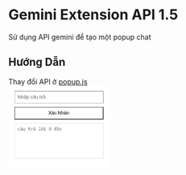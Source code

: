 # Gemini Extension API 1.5
 Sử dụng API gemini để tạo một popup chat
<h2 align="left">Hướng Dẫn</h2>
Thay đổi API ở <a href= "https://github.com/HunterOct/Gemini-Extension-API/blob/main/popup.js">popup.js</a>
<br>
<img src = "https://github.com/HunterOct/Gemini-Extension-API/blob/main/assets/demo.jpg" width = "200">
